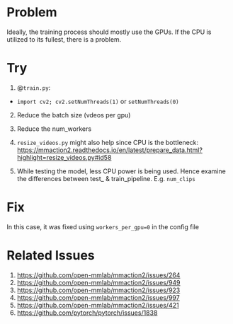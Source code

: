 # Problem
Ideally, the training process should mostly use the GPUs. If the CPU is utilized to its fullest, there is a problem.

# Try

1. @`train.py`:
-  `import cv2; cv2.setNumThreads(1)` or `setNumThreads(0)`

2. Reduce the batch size (vdeos per gpu)

3. Reduce the num_workers

4. `resize_videos.py` might also help since CPU is the bottleneck: https://mmaction2.readthedocs.io/en/latest/prepare_data.html?highlight=resize_videos.py#id58

5.  While testing the model, less CPU power is being used. Hence examine the differences between test_ & train_pipeline. E.g. `num_clips`

# Fix

In this case, it was fixed using `workers_per_gpu=0` in the config file

# Related Issues
1. https://github.com/open-mmlab/mmaction2/issues/264
2. https://github.com/open-mmlab/mmaction2/issues/949
3. https://github.com/open-mmlab/mmaction2/issues/923
4. https://github.com/open-mmlab/mmaction2/issues/997
5. https://github.com/open-mmlab/mmaction2/issues/421
6. https://github.com/pytorch/pytorch/issues/1838
